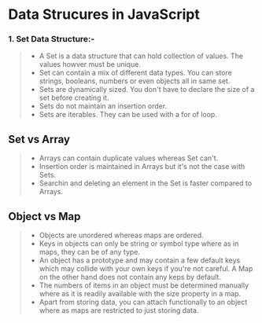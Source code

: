 # Data Strucures in JavaScript 

### 1.  Set Data Structure:- 

> - A Set is a data structure that can hold collection of values. The values howver must be unique.
> - Set can contain a mix of different data types. You can store strings, booleans, numbers or even objects all in same set.
> - Sets are dynamically sized. You don't have to declare the size of a set before creating it.
> - Sets do not maintain an insertion order.
> - Sets are iterables. They can be used with a for of loop.

##   Set vs Array

> - Arrays can contain duplicate values whereas Set can't.
> - Insertion order is maintained in Arrays but it's not the case with Sets.
> - Searchin and deleting an element in the Set is faster compared to Arrays.

##   Object vs Map
> - Objects are unordered whereas maps are ordered.
> - Keys in objects can only be string or symbol type where as in maps, they can be of any type.
> - An object has a prototype and may contain a few default keys which may collide with your own keys if you're not careful. A Map on the other hand does not contain any keps by default.
> - The numbers of items in an object must be determined manually where as it is readily available with the size property in a map.
> - Apart from storing data, you can attach functionally to an object where as maps are restricted to just storing data.